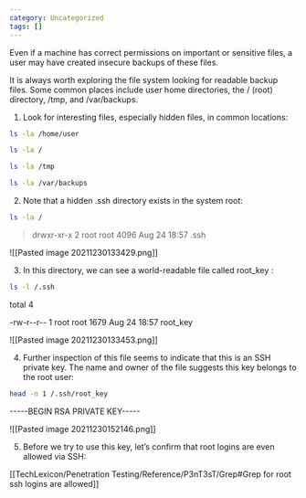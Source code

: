 ```yaml
---
category: Uncategorized
tags: []
---
```

Even if a machine has correct permissions on important or sensitive files, a user may have created insecure backups of these files.

It is always worth exploring the file system looking for readable backup files. Some common places include user home directories, the / (root) directory, /tmp, and /var/backups.

1. Look for interesting files, especially hidden files, in common locations:

```bash - target
ls -la /home/user
```

```bash - target
ls -la /
```

```bash - target
ls -la /tmp
```

```bash - target
ls -la /var/backups
```

2. Note that a hidden .ssh directory exists in the system root:

```bash - target
ls -la /
```

>drwxr-xr-x 2 root root 4096 Aug 24 18:57 .ssh

![[Pasted image 20211230133429.png]]

3. In this directory, we can see a world-readable file called root_key :

```bash - target
ls -l /.ssh
```

total 4

-rw-r--r-- 1 root root 1679 Aug 24 18:57 root_key

![[Pasted image 20211230133453.png]]

4. Further inspection of this file seems to indicate that this is an SSH private key. The name and owner of the file suggests this key belongs to the root user:

```bash - target
head -n 1 /.ssh/root_key
```

-----BEGIN RSA PRIVATE KEY-----

![[Pasted image 20211230152146.png]]

5. Before we try to use this key, let’s confirm that root logins are even allowed via SSH:

[[TechLexicon/Penetration Testing/Reference/P3nT3sT/Grep#Grep for root ssh logins are allowed]]